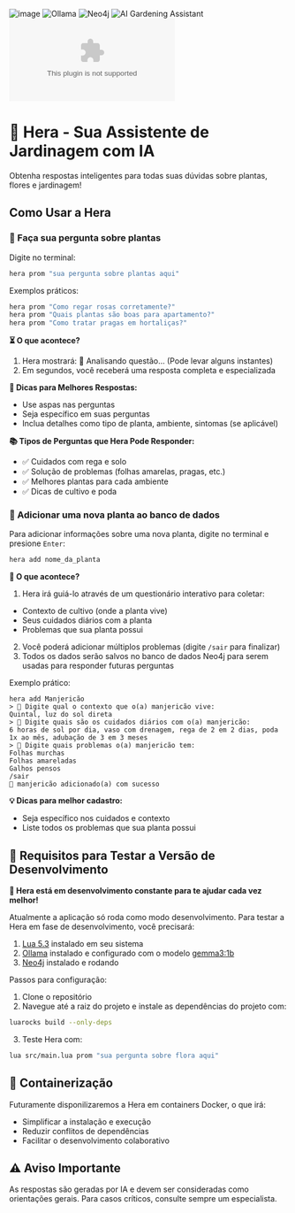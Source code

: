 ![image](https://img.shields.io/badge/Lua-2C2D72?style=for-the-badge&logo=lua&logoColor=white)
![Ollama](https://img.shields.io/badge/Ollama-7C4DFF?style=for-the-badge&logo=ollama&logoColor=white)
![Neo4j](https://img.shields.io/badge/Neo4j-018bff?style=for-the-badge&logo=neo4j&logoColor=white)
![AI Gardening Assistant](https://img.shields.io/badge/AI%20Gardening%20Assistant-4CAF50?style=for-the-badge&logo=leaf&logoColor=white)
![GitHub repo size](https://img.shields.io/github/repo-size/KauanLuc/hera.ai?style=for-the-badge)
# 🌿 Hera - Sua Assistente de Jardinagem com IA

Obtenha respostas inteligentes para todas suas dúvidas sobre plantas, flores e jardinagem!

## Como Usar a Hera

### 💬 Faça sua pergunta sobre plantas

Digite no terminal:
```bash
hera prom "sua pergunta sobre plantas aqui"
```

Exemplos práticos:
```bash
hera prom "Como regar rosas corretamente?"
hera prom "Quais plantas são boas para apartamento?"
hera prom "Como tratar pragas em hortaliças?"
```

**⏳ O que acontece?**
1. Hera mostrará: 🤖 Analisando questão... (Pode levar alguns instantes)
2. Em segundos, você receberá uma resposta completa e especializada

**🌟 Dicas para Melhores Respostas:**
- Use aspas nas perguntas
- Seja específico em suas perguntas
- Inclua detalhes como tipo de planta, ambiente, sintomas (se aplicável)

**📚 Tipos de Perguntas que Hera Pode Responder:**
- ✅ Cuidados com rega e solo
- ✅ Solução de problemas (folhas amarelas, pragas, etc.)
- ✅ Melhores plantas para cada ambiente
- ✅ Dicas de cultivo e poda

### 💾 Adicionar uma nova planta ao banco de dados

Para adicionar informações sobre uma nova planta, digite no terminal e presione `Enter`:
```bash
hera add nome_da_planta
```

**📝 O que acontece?**
1. Hera irá guiá-lo através de um questionário interativo para coletar:
 - Contexto de cultivo (onde a planta vive)
 - Seus cuidados diários com a planta
 - Problemas que sua planta possui
2. Você poderá adicionar múltiplos problemas (digite `/sair` para finalizar)
3. Todos os dados serão salvos no banco de dados Neo4j para serem usadas para responder futuras perguntas

Exemplo prático:
```
hera add Manjericão
> 🤖 Digite qual o contexto que o(a) manjericão vive: 
Quintal, luz do sol direta
> 🤖 Digite quais são os cuidados diários com o(a) manjericão: 
6 horas de sol por dia, vaso com drenagem, rega de 2 em 2 dias, poda 1x ao mês, adubação de 3 em 3 meses
> 🤖 Digite quais problemas o(a) manjericão tem: 
Folhas murchas
Folhas amareladas
Galhos pensos
/sair
🤖 manjericão adicionado(a) com sucesso
```

**💡 Dicas para melhor cadastro:**
- Seja específico nos cuidados e contexto
- Liste todos os problemas que sua planta possui

## 🔧 Requisitos para Testar a Versão de Desenvolvimento
**🌱 Hera está em desenvolvimento constante para te ajudar cada vez melhor!**

Atualmente a aplicação só roda como modo desenvolvimento. Para testar a Hera em fase de desenvolvimento, você precisará:
1. [Lua 5.3](https://www.lua.org/) instalado em seu sistema
2. [Ollama](https://ollama.com/) instalado e configurado com o modelo [gemma3:1b](https://ollama.com/library/gemma3:1b)
3. [Neo4j](https://neo4j.com/) instalado e rodando

Passos para configuração:
1. Clone o repositório
2. Navegue até a raiz do projeto e instale as dependências do projeto com:
```bash
luarocks build --only-deps
```
3. Teste Hera com:
```bash
lua src/main.lua prom "sua pergunta sobre flora aqui"
```

## 🐳 Containerização
Futuramente disponilizaremos a Hera em containers Docker, o que irá:
- Simplificar a instalação e execução
- Reduzir conflitos de dependências
- Facilitar o desenvolvimento colaborativo

## ⚠️ Aviso Importante
As respostas são geradas por IA e devem ser consideradas como orientações gerais. Para casos críticos, consulte sempre um especialista.
